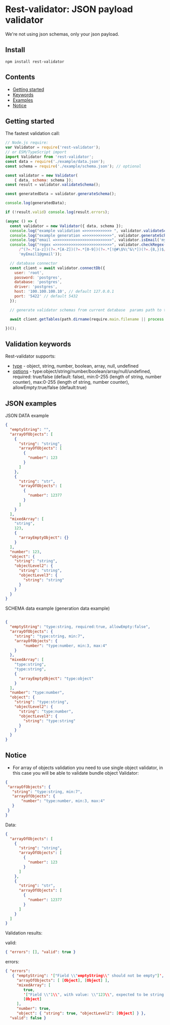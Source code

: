 # Rest-validator: JSON payload validator

We're not using json schemas, only your json payload.

## Install

```
npm install rest-validator
```

## Contents

- [Getting started](#getting-started)
- [Keywords](#validation-keywords)
- [Examples](#json-examples)
- [Notice](#notice)


## Getting started


The fastest validation call:

```javascript
// Node.js require:
var Validator = require('rest-validator');
// or ESM/TypeScript import
import Validator from 'rest-validator';
const data = require('./example/data.json');
const schema = require('./example/schema.json'); // optional

const validator = new Validator(
    { data, schema: schema });
const result = validator.validateSchema();

const generatedData = validator.generateSchema();

console.log(generatedData);

if (!result.valid) console.log(result.errors);

(async () => {
  const validator = new Validator({ data, schema });
  console.log("example validation =>>>>>>>>>>>> ", validator.validateSchema());
  console.log("example generation =>>>>>>>>>>>>", validator.generateSchema());
  console.log("email =>>>>>>>>>>>>>>>>>>>>>>>>>", validator.isEmail('myEmail1@gmail'));
  console.log("regex =>>>>>>>>>>>>>>>>>>>>>>>>>", validator.checkRegex(
      /^(?=.*[a-z])(?=.*[A-Z])(?=.*[0-9])(?=.*[!@#\$%\^&\*])(?=.{8,})$/,
      'myEmail1@gmail'));

  // database connector
  const client = await validator.connectDb({
    user: 'root',
    password: 'postgres',
    database: 'postgres',
    driver: 'postgres',
    host: '100.100.100.10', // default 127.0.0.1
    port: '5422' // default 5432
  });

  // generate validator schemas from current database  params path to the directory, relations: true/false;

  await client.getTables(path.dirname(require.main.filename || process.mainModule.filename)+'/myData', true);

})();

```

## Validation keywords

Rest-validator supports:

- [type]() - object, string, number, boolean, array, null, undefined
- [options]() -  type:object/string/number/boolean/array/null/undefined, required: true/false (default: false), min:0-255 (length of string, number counter), max:0-255 (length of string, number counter), allowEmpty:true/false (default:true)

## JSON examples

JSON DATA example
```json
{
  "emptyString": "",
  "arrayOfObjects": [
    {
      "string": "string",
      "arrayOfObjects": [
        {
          "number": 123
        }
      ]
    },
    {
      "string": "str",
      "arrayOfObjects": [
        {
          "number": 12377
        }
      ]
    }
  ],
  "mixedArray": [
    "string",
    123,
    {
      "arrayEmptyObject": {}
    }
  ],
  "number": 123,
  "object": {
    "string": "string",
    "objectLevel2": {
      "string": "string",
      "objectLevel3": {
        "string": "string"
      }
    }
  }
}
```

SCHEMA data example (generation data example)
```json

{
  "emptyString": "type:string, required:true, allowEmpty:false",
  "arrayOfObjects": {
    "string": "type:string, min:7",
    "arrayOfObjects": {
        "number": "type:number, min:3, max:4"
    }
  },
  "mixedArray": [
    "type:string",
    "type:string",
    {
      "arrayEmptyObject": "type:object"
    }
  ],
  "number": "type:number",
  "object": {
    "string": "type:string",
    "objectLevel2": {
      "string": "type:number",
      "objectLevel3": {
        "string": "type:string"
      }
    }
  }
}

```

## Notice
 - For array of objects validation you need to use single object validator, in this case you will be able to validate bundle object
 Validator: 
 ```json
{
  "arrayOfObjects": {
    "string": "type:string, min:7",
    "arrayOfObjects": {
        "number": "type:number, min:3, max:4"
    }
  }
}
```
Data: 
```json
{
  "arrayOfObjects": [
    {
      "string": "string",
      "arrayOfObjects": [
        {
          "number": 123
        }
      ]
    },
    {
      "string": "str",
      "arrayOfObjects": [
        {
          "number": 12377
        }
      ]
    }
  ]
}
```


Validation results:

valid:
 ```json
 { "errors": [], "valid": true }
```

errors: 
```json
{ "errors":
   { "emptyString": '["Field \\"emptyString\\" should not be empty"]',
     "arrayOfObjects": [ [Object], [Object] ],
     "mixedArray": [ 
        true,
        '["Field \\"1\\", with value: \\"123\\", expected to be string type, received number type;"]',
        [Object]
     ],
     "number": true,
     "object": { "string": true, "objectLevel2": [Object] } },
  "valid": false }
```
